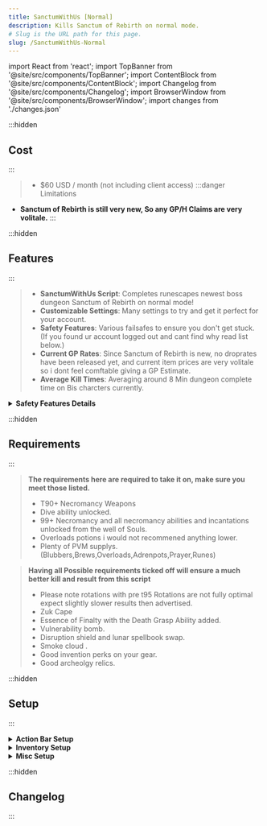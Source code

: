 ```yaml
---
title: SanctumWithUs [Normal]
description: Kills Sanctum of Rebirth on normal mode.
# Slug is the URL path for this page.
slug: /SanctumWithUs-Normal
---
```


import React from 'react';
import TopBanner from '@site/src/components/TopBanner';
import ContentBlock from '@site/src/components/ContentBlock';
import Changelog from '@site/src/components/Changelog';
import BrowserWindow from '@site/src/components/BrowserWindow';
import changes from './changes.json'

<TopBanner title="SanctumWithUs [Normal] " version="v1.3" author="Pizzanova" skill="Necromancy">
</TopBanner>

:::hidden

## Cost

:::

<ContentBlock title="Cost">

> - $60 USD / month (not including client access)
:::danger Limitations
- **Sanctum of Rebirth is still very new, So any GP/H Claims are very volitale.**
:::
</ContentBlock>

:::hidden

## Features

:::

<ContentBlock title="Features">


> - **SanctumWithUs Script**: Completes runescapes newest boss dungeon Sanctum of Rebirth on normal mode!
> - **Customizable Settings**: Many settings to try and get it perfect for your account.
> - **Safety Features**: Various failsafes to ensure you don't get stuck. (If you found ur account logged out and cant find why read list below.)
> - **Current GP Rates**: Since Sanctum of Rebirth is new, no droprates have been released yet, and current item prices are very volitale so i dont feel comftable giving a GP Estimate.
> - **Average Kill Times**: Averaging around 8 Min dungeon complete time on Bis charcters currently.
<details>
<summary><strong>Safety Features Details</strong></summary>

- Teleport to Wars and logout if any of these conditions become true:
  - If you run out of Divine Charges.
  - If your preset is missing items.
  - If your missing Runes OR ectoplasm
  - If you have an unbankable item in your invent
</details>



</ContentBlock>

:::hidden

## Requirements

:::
<ContentBlock title="Requirements">



> **The requirements here are required to take it on, make sure you meet those listed.**
> - T90+ Necromancy Weapons
> - Dive ability unlocked.
> - 99+ Necromancy and all necromancy abilities and incantations unlocked from the well of Souls.
> - Overloads potions i would not recommened anything lower.
> - Plenty of PVM supplys. (Blubbers,Brews,Overloads,Adrenpots,Prayer,Runes)

<ContentBlock title="Optional Requirements">


> **Having all Possible requirements ticked off will ensure a much better kill and result from this script**
> - Please note rotations with pre t95 Rotations are not fully optimal expect slightly slower results then advertised.
> - Zuk Cape
> - Essence of Finalty with the Death Grasp Ability added.
> - Vulnerability bomb.
> - Disruption shield and lunar spellbook swap.
> - Smoke cloud .
> - Good invention perks on your gear.
> - Good archeolgy relics.


</ContentBlock>
</ContentBlock>
:::hidden

## Setup

:::
<ContentBlock title="Setup">

<details>
<summary><strong>Action Bar Setup</strong></summary>

![actionbar](actionbar.png)

> - Check the Script console when running to see missing abiltys...
> - Make sure to resave abiltys after changing script settings.
> - Please make sure all mandatory abiltys are on your bar.
> - Please make sure any abiltys you opt in for is also on your bar.

>- CURSES_________
> - Quick Prayers 1 set to Protect from melee and T95/T99 Prayer
> - Quick Prayers 2 set to Protect from range and T95/T99 Prayer
> - Quick Prayers 3 set to Protect from magic and T95/T99 Prayer
> - Quick Prayers 4 set to Soulsplit and T95/T99 Prayer

> - STANDERD PRAYERS_________
> - Quick Prayers 1 set to Protect from melee and offensive Prayer

> - Quick Prayers 2 set to Protect from range and offensive Prayer
> - Quick Prayers 3 set to Protect from magic and offensive Prayer
> - Quick Prayers 4 set to Protect from magic and offensive Prayer

> - Quick Prayers 2 set to Protect from range and T95/T99 Prayer
> - Quick Prayers 3 set to Protect from magic and T95/T99 Prayer
> - Quick Prayers 4 set to Soulsplit and T95/T99 Prayer

> - Your offensive prayer should ideally be Sancity && the new prayer Divine Rage (Its cheap buy it.)

> - Below if ur confused on how to do

![quickprayer](quickprayer.gif)

</details>

<details>
<summary><strong>Inventory Setup</strong></summary>

![Preset](Preset.png)


> *Make sure your preset contains the following...*
> - An overload (any).
> - An Adrenline potion, Any works but renewals are recommended.
> - Essence of Finalty.
> - Something to restore prayer, it will support anything with "Prayer" or "Restore" in the name.
> - Vuln bombs, they are not required but make sure to have them in your inventory if uve toggled the option.
> - Brews and jellyfish, try to have a even ratio of 3 jellys to 1 brew.
> - Runepouchs / Nexus make sure you have all runes that you need for every incantation and spells that need to be cast.
> - Excalibur.
> - Ur familer, every ancient familer is supported.
> - Expensive Spices.
> - Script is in early days, please expermient with gear to see what gets you the best results.


</details>

<details>
<summary><strong>Misc Setup</strong></summary>


> *Make sure you have the following conditons true*

> - Turn walk markers on.
> - Turn auto-retaliate off.
> - Full manual on, ability queuing off, auto necro basic attack off.
> - Draw distance to medium or lower.
> - Set boss portal to left portal.
> - Make sure you have plenty of divine charges, book charges, runes, and other items to run for a long time.
> - If you are using a reaver, set the autofire rate for healing.
> - If using auras, make sure your aura management is not in list view.

</details>



</ContentBlock>

:::hidden

## Changelog

:::

<Changelog changes={changes}>

</Changelog>
